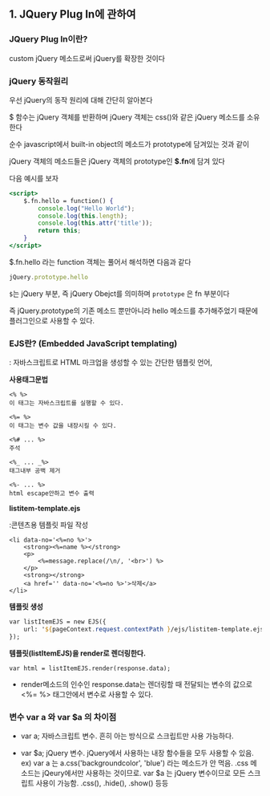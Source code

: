 ## 1. JQuery Plug In에 관하여

### JQuery Plug In이란?

custom jQuery 메소드로써 jQuery를 확장한 것이다

### jQuery 동작원리

우선 jQuery의 동작 원리에 대해 간단히 알아본다

$ 함수는 jQuery 객체를 반환하며 jQuery 객체는 css()와 같은 jQuery 메소드를 소유한다

순수 javascript에서 built-in object의 메소드가 prototype에 담겨있는 것과 같이 

jQuery 객체의 메소드들은 jQuery 객체의 prototype인 **$.fn**에 담겨 있다

다음 예시를 보자

```jsx
<script>
	$.fn.hello = function() {
		console.log("Hello World");
		console.log(this.length);
		console.log(this.attr('title'));
		return this;
	}
</script>
```

$.fn.hello 라는 function 객체는 풀어서 해석하면 다음과 같다

```jsx
jQuery.prototype.hello
```

`$`는 jQuery 부분, 즉 jQuery Obejct를 의미하며 `prototype` 은 fn 부분이다

즉 jQuery.prototype의 기존 메소드 뿐만아니라 hello 메소드를 추가해주었기 때문에 플러그인으로 사용할 수 있다.





### EJS란? (Embedded JavaScript templating)

: 자바스크립트로 HTML 마크업을 생성할 수 있는 간단한 템플릿 언어,



**사용태그문법**

```
<% %>
이 태그는 자바스크립트를 실행할 수 있다.

<%= %>
이 태그는 변수 값을 내장시킬 수 있다.

<%# ... %>
주석

<%_ ... _%>
태그내부 공백 제거

<%- ... %>
html escape안하고 변수 출력
```



**listitem-template.ejs**

:콘텐츠용 템플릿 파일 작성

```ejs
<li data-no='<%=no %>'>
	<strong><%=name %></strong>
	<p>
		<%=message.replace(/\n/, '<br>') %>
	</p> 
	<strong></strong> 
	<a href='' data-no='<%=no %>'>삭제</a>
</li>
```



**템플릿 생성**

```jsp
var listItemEJS = new EJS({
	url: '${pageContext.request.contextPath }/ejs/listitem-template.ejs'
});
```



**템플릿(listItemEJS)을 render로 렌더링한다.**

```
var html = listItemEJS.render(response.data);
```

- render메소드의 인수인 response.data는 렌더링할 때 전달되는 변수의 값으로 <%= %> 태그안에서 변수로 사용할 수 있다.



### 변수 var a 와 var $a 의 차이점

- var a;
  자바스크립트 변수. 흔히 아는 방식으로 스크립트만 사용 가능하다.

- var $a;
  jQuery 변수. jQuery에서 사용하는 내장 함수들을 모두 사용할 수 있음.
  ex) var a 는 a.css('backgroundcolor', 'blue') 라는 메소드가 안 먹음.
  .css 메소드는 jQeury에서만 사용하는 것이므로.
  var $a 는 jQuery 변수이므로 모든 스크립트 사용이 가능함.
  .css(), .hide(), .show() 등등